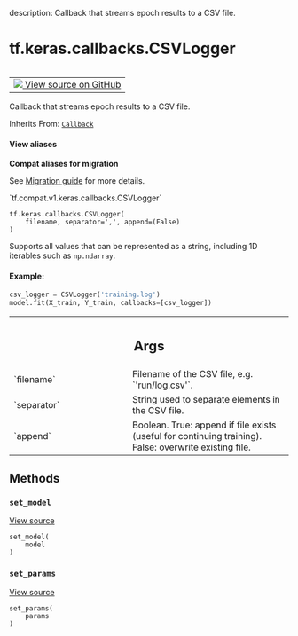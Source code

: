 description: Callback that streams epoch results to a CSV file.

<div itemscope itemtype="http://developers.google.com/ReferenceObject">
<meta itemprop="name" content="tf.keras.callbacks.CSVLogger" />
<meta itemprop="path" content="Stable" />
<meta itemprop="property" content="__init__"/>
<meta itemprop="property" content="set_model"/>
<meta itemprop="property" content="set_params"/>
</div>

# tf.keras.callbacks.CSVLogger

<!-- Insert buttons and diff -->

<table class="tfo-notebook-buttons tfo-api nocontent" align="left">
<td>
  <a target="_blank" href="https://github.com/keras-team/keras/tree/v2.7.0/keras/callbacks.py#L2727-L2807">
    <img src="https://www.tensorflow.org/images/GitHub-Mark-32px.png" />
    View source on GitHub
  </a>
</td>
</table>



Callback that streams epoch results to a CSV file.

Inherits From: [`Callback`](../../../tf/keras/callbacks/Callback.md)

<section class="expandable">
  <h4 class="showalways">View aliases</h4>
  <p>
<b>Compat aliases for migration</b>
<p>See
<a href="https://www.tensorflow.org/guide/migrate">Migration guide</a> for
more details.</p>
<p>`tf.compat.v1.keras.callbacks.CSVLogger`</p>
</p>
</section>

<pre class="devsite-click-to-copy prettyprint lang-py tfo-signature-link">
<code>tf.keras.callbacks.CSVLogger(
    filename, separator=&#x27;,&#x27;, append=(False)
)
</code></pre>



<!-- Placeholder for "Used in" -->

Supports all values that can be represented as a string,
including 1D iterables such as `np.ndarray`.

#### Example:



```python
csv_logger = CSVLogger('training.log')
model.fit(X_train, Y_train, callbacks=[csv_logger])
```

<!-- Tabular view -->
 <table class="responsive fixed orange">
<colgroup><col width="214px"><col></colgroup>
<tr><th colspan="2"><h2 class="add-link">Args</h2></th></tr>

<tr>
<td>
`filename`
</td>
<td>
Filename of the CSV file, e.g. `'run/log.csv'`.
</td>
</tr><tr>
<td>
`separator`
</td>
<td>
String used to separate elements in the CSV file.
</td>
</tr><tr>
<td>
`append`
</td>
<td>
Boolean. True: append if file exists (useful for continuing
training). False: overwrite existing file.
</td>
</tr>
</table>



## Methods

<h3 id="set_model"><code>set_model</code></h3>

<a target="_blank" href="https://github.com/keras-team/keras/tree/v2.7.0/keras/callbacks.py#L645-L646">View source</a>

<pre class="devsite-click-to-copy prettyprint lang-py tfo-signature-link">
<code>set_model(
    model
)
</code></pre>




<h3 id="set_params"><code>set_params</code></h3>

<a target="_blank" href="https://github.com/keras-team/keras/tree/v2.7.0/keras/callbacks.py#L642-L643">View source</a>

<pre class="devsite-click-to-copy prettyprint lang-py tfo-signature-link">
<code>set_params(
    params
)
</code></pre>






